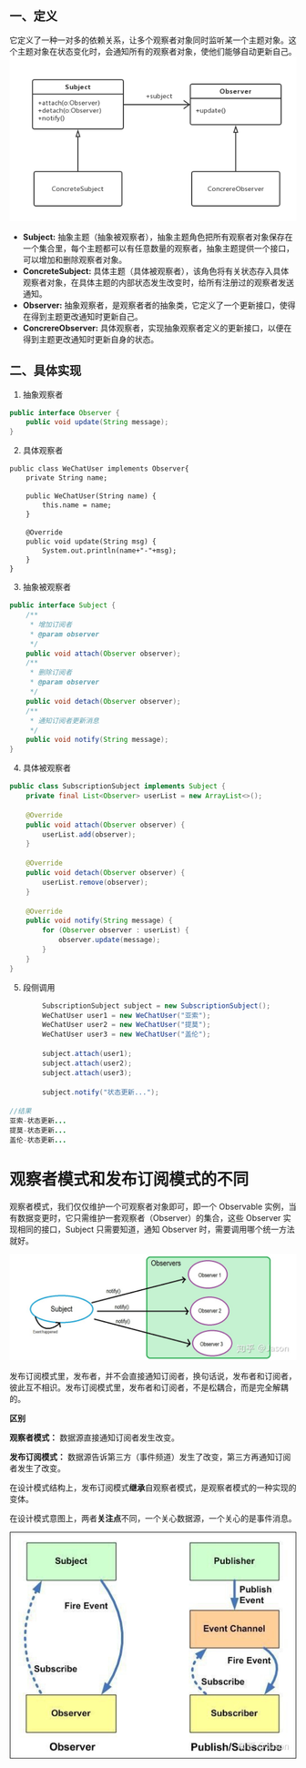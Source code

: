 ## 一、定义

它定义了一种一对多的依赖关系，让多个观察者对象同时监听某一个主题对象。这个主题对象在状态变化时，会通知所有的观察者对象，使他们能够自动更新自己。
![observer](./res/observer.png)

* **Subject:**  抽象主题（抽象被观察者），抽象主题角色把所有观察者对象保存在一个集合里，每个主题都可以有任意数量的观察者，抽象主题提供一个接口，可以增加和删除观察者对象。
* **ConcreteSubject:**  具体主题（具体被观察者），该角色将有关状态存入具体观察者对象，在具体主题的内部状态发生改变时，给所有注册过的观察者发送通知。
* **Observer:**  抽象观察者，是观察者者的抽象类，它定义了一个更新接口，使得在得到主题更改通知时更新自己。
* **ConcrereObserver:**  具体观察者，实现抽象观察者定义的更新接口，以便在得到主题更改通知时更新自身的状态。

## 二、具体实现

1. 抽象观察者

```java
public interface Observer {
    public void update(String message);
}
```

2. 具体观察者

```
public class WeChatUser implements Observer{
    private String name;

    public WeChatUser(String name) {
        this.name = name;
    }

    @Override
    public void update(String msg) {
        System.out.println(name+"-"+msg);
    }
}
```

3. 抽象被观察者

```java
public interface Subject {
    /**
     * 增加订阅者
     * @param observer
     */
    public void attach(Observer observer);
    /**
     * 删除订阅者
     * @param observer
     */
    public void detach(Observer observer);
    /**
     * 通知订阅者更新消息
     */
    public void notify(String message);
}
```

4. 具体被观察者

```java
public class SubscriptionSubject implements Subject {
    private final List<Observer> userList = new ArrayList<>();

    @Override
    public void attach(Observer observer) {
        userList.add(observer);
    }

    @Override
    public void detach(Observer observer) {
        userList.remove(observer);
    }

    @Override
    public void notify(String message) {
        for (Observer observer : userList) {
            observer.update(message);
        }
    }
}
```

5. 段侧调用

```java
        SubscriptionSubject subject = new SubscriptionSubject();
        WeChatUser user1 = new WeChatUser("亚索");
        WeChatUser user2 = new WeChatUser("提莫");
        WeChatUser user3 = new WeChatUser("盖伦");

        subject.attach(user1);
        subject.attach(user2);
        subject.attach(user3);

        subject.notify("状态更新...");

//结果
亚索-状态更新...
提莫-状态更新...
盖伦-状态更新...
```



# 观察者模式和发布订阅模式的不同

观察者模式，我们仅仅维护一个可观察者对象即可，即一个 Observable 实例，当有数据变更时，它只需维护一套观察者（Observer）的集合，这些 Observer 实现相同的接口，Subject 只需要知道，通知 Observer 时，需要调用哪个统一方法就好。

![observer_02](./res/observer_02.jpg)

发布订阅模式里，发布者，并不会直接通知订阅者，换句话说，发布者和订阅者，彼此互不相识。发布订阅模式里，发布者和订阅者，不是松耦合，而是完全解耦的。



**区别**

**观察者模式：** 数据源直接通知订阅者发生改变。

**发布订阅模式：** 数据源告诉第三方（事件频道）发生了改变，第三方再通知订阅者发生了改变。

在设计模式结构上，发布订阅模式**继承**自观察者模式，是观察者模式的一种实现的变体。

在设计模式意图上，两者**关注点**不同，一个关心数据源，一个关心的是事件消息。

![observer_03](./res/observer_03.jpg)     